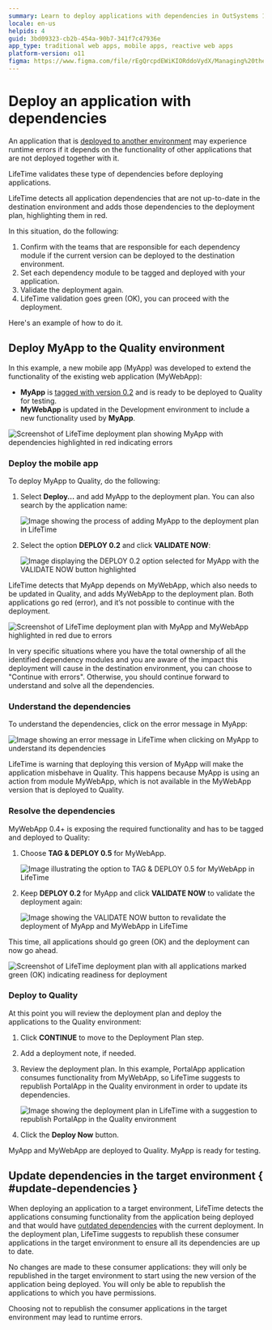 ```yaml
---
summary: Learn to deploy applications with dependencies in OutSystems 11 (O11), ensuring error-free functionality in target environments.
locale: en-us
helpids: 4
guid: 3bd09323-cb2b-454a-90b7-341f7c47936e
app_type: traditional web apps, mobile apps, reactive web apps
platform-version: o11
figma: https://www.figma.com/file/rEgQrcpdEWiKIORddoVydX/Managing%20the%20Applications%20Lifecycle?node-id=257:44
---
```


# Deploy an application with dependencies

An application that is [deployed to another environment](<deploy-an-application.md>) may experience runtime errors if it depends on the functionality of other applications that are not deployed together with it. 

LifeTime validates these type of dependencies before deploying applications. 

LifeTime detects all application dependencies that are not up-to-date in the destination environment and adds those dependencies to the deployment plan, highlighting them in red.

In this situation, do the following:

1. Confirm with the teams that are responsible for each dependency module if the current version can be deployed to the destination environment.
1. Set each dependency module to be tagged and deployed with your application.
1. Validate the deployment again.
1. LifeTime validation goes green (OK), you can proceed with the deployment.

Here's an example of how to do it.


## Deploy MyApp to the Quality environment

In this example, a new mobile app (MyApp) was developed to extend the functionality of the existing web application (MyWebApp):

* **MyApp** is [tagged with version 0.2](<tag-a-version.md>) and is ready to be deployed to Quality for testing.
* **MyWebApp** is updated in the Development environment to include a new functionality used by **MyApp**.

![Screenshot of LifeTime deployment plan showing MyApp with dependencies highlighted in red indicating errors](images/deploy-an-application-with-dependencies-1.png "LifeTime Deployment Plan with Dependencies Highlighted")
  
### Deploy the mobile app

To deploy MyApp to Quality, do the following:

1. Select **Deploy...** and add MyApp to the deployment plan. You can also search by the application name:

    ![Image showing the process of adding MyApp to the deployment plan in LifeTime](images/deploy-an-application-with-dependencies-2.png "Adding MyApp to Deployment Plan")

1. Select the option **DEPLOY 0.2** and click **VALIDATE NOW**:

    ![Image displaying the DEPLOY 0.2 option selected for MyApp with the VALIDATE NOW button highlighted](images/deploy-an-application-with-dependencies-3.png "Selecting Deploy Option for MyApp")


LifeTime detects that MyApp depends on MyWebApp, which also needs to be updated in Quality, and adds MyWebApp to the deployment plan. Both applications go red (error), and it’s not possible to continue with the deployment.

![Screenshot of LifeTime deployment plan with MyApp and MyWebApp highlighted in red due to errors](images/deploy-an-application-with-dependencies-4.png "LifeTime Deployment Plan with Error Indicators")

In very specific situations where you have the total ownership of all the identified dependency modules and you are aware of the impact this deployment will cause in the destination environment, you can choose to "Continue with errors". Otherwise, you should continue forward to understand and solve all the dependencies. 

### Understand the dependencies

To understand the dependencies, click on the error message in MyApp:

![Image showing an error message in LifeTime when clicking on MyApp to understand its dependencies](images/deploy-an-application-with-dependencies-5.png "Understanding Dependencies in LifeTime")

LifeTime is warning that deploying this version of MyApp will make the application misbehave in Quality. This happens because MyApp is using an action from module MyWebApp, which is not available in the MyWebApp version that is deployed to Quality.

### Resolve the dependencies

MyWebApp 0.4+ is exposing the required functionality and has to be tagged and deployed to Quality:

1. Choose **TAG & DEPLOY 0.5** for MyWebApp.

    ![Image illustrating the option to TAG & DEPLOY 0.5 for MyWebApp in LifeTime](images/deploy-an-application-with-dependencies-6.png "Tagging and Deploying MyWebApp")

1. Keep **DEPLOY 0.2** for MyApp and click **VALIDATE NOW** to validate the deployment again:

    ![Image showing the VALIDATE NOW button to revalidate the deployment of MyApp and MyWebApp in LifeTime](images/deploy-an-application-with-dependencies-7.png "Validating Deployment in LifeTime")

This time, all applications should go green (OK) and the deployment can now go ahead.

![Screenshot of LifeTime deployment plan with all applications marked green (OK) indicating readiness for deployment](images/deploy-an-application-with-dependencies-8.png "LifeTime Deployment Plan Ready for Deployment")

### Deploy to Quality

At this point you will review the deployment plan and deploy the applications to the Quality environment:

1. Click **CONTINUE** to move to the Deployment Plan step.

1. Add a deployment note, if needed.

1. Review the deployment plan. In this example, PortalApp application consumes functionality from MyWebApp, so LifeTime suggests to republish PortalApp in the Quality environment in order to update its dependencies.

    ![Image showing the deployment plan in LifeTime with a suggestion to republish PortalApp in the Quality environment](images/deploy-an-application-with-dependencies-9.png "Reviewing Deployment Plan in LifeTime")

1. Click the **Deploy Now** button.

MyApp and MyWebApp are deployed to Quality. MyApp is ready for testing.

## Update dependencies in the target environment { #update-dependencies }

When deploying an application to a target environment, LifeTime detects the applications consuming functionality from the application being deployed and that would have [outdated dependencies](../building-apps/reuse-and-refactor/handle-changes.md#change-functionality-in-the-producer-module) with the current deployment. In the deployment plan, LifeTime suggests to republish these consumer applications in the target environment to ensure all its dependencies are up to date.

No changes are made to these consumer applications: they will only be republished in the target environment to start using the new version of the application being deployed. You will only be able to republish the applications to which you have permissions.

Choosing not to republish the consumer applications in the target environment may lead to runtime errors.
